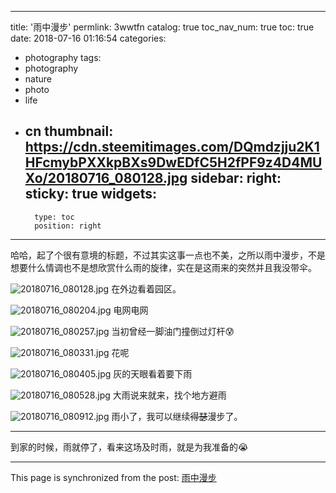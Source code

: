 
---
title: '雨中漫步'
permlink: 3wwtfn
catalog: true
toc_nav_num: true
toc: true
date: 2018-07-16 01:16:54
categories:
- photography
tags:
- photography
- nature
- photo
- life
- cn
thumbnail: https://cdn.steemitimages.com/DQmdzjju2K1HFcmybPXXkpBXs9DwEDfC5H2fPF9z4D4MUXo/20180716_080128.jpg
sidebar:
    right:
        sticky: true
widgets:
    -
        type: toc
        position: right
---


哈哈，起了个很有意境的标题，不过其实这事一点也不美，之所以雨中漫步，不是想要什么情调也不是想欣赏什么雨的旋律，实在是这雨来的突然并且我没带伞。

![20180716_080128.jpg](https://cdn.steemitimages.com/DQmdzjju2K1HFcmybPXXkpBXs9DwEDfC5H2fPF9z4D4MUXo/20180716_080128.jpg)
在外边看着园区。

![20180716_080204.jpg](https://cdn.steemitimages.com/DQmXYp6ioBcHZvdERpCFqJfq6MkNqAGN3KmvNWAX5PX8XHW/20180716_080204.jpg)
电网电网

![20180716_080257.jpg](https://cdn.steemitimages.com/DQmPCLR2DZMYRFuCFeXqDoF34mDrrXcZJjKwFAcpgAxFrxf/20180716_080257.jpg)
当初曾经一脚油门撞倒过灯杆😰

![20180716_080331.jpg](https://cdn.steemitimages.com/DQma9RZxhnuqCSuGZQMVSNhFb3Rb5Z2FfC2UF7jn2J6f8ML/20180716_080331.jpg)
花呢

![20180716_080405.jpg](https://cdn.steemitimages.com/DQmaVCP9u4vEUinshHkxJjFHKHiqh1RbF9btotgwLYQY69x/20180716_080405.jpg)
灰的天眼看着要下雨

![20180716_080528.jpg](https://cdn.steemitimages.com/DQmcWrSJd9iUBiG5Eyk5XSLcp73KZxtN2VguoHqJtsAZhm3/20180716_080528.jpg)
大雨说来就来，找个地方避雨

![20180716_080912.jpg](https://cdn.steemitimages.com/DQmUYWLmDKkYmQp1UDJrvaTv3G9PBiLuXMomXqGq2N3t9Kr/20180716_080912.jpg)
雨小了，我可以继续~~得瑟~~漫步了。

----

到家的时候，雨就停了，看来这场及时雨，就是为我准备的😭

- - -

This page is synchronized from the post: [雨中漫步](https://steemit.com/@oflyhigh/3wwtfn)
